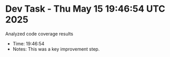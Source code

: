 # Dev Task - Thu May 15 19:46:54 UTC 2025
Analyzed code coverage results
- Time: 19:46:54
- Notes: This was a key improvement step.

